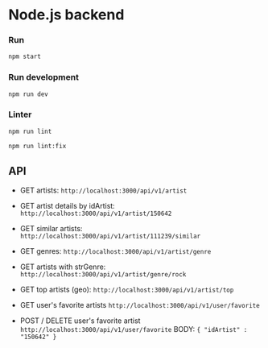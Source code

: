 # Node.js backend

### Run

```bash
npm start
```

### Run development

```bash
npm run dev
```

### Linter

```bash
npm run lint
```

```bash
npm run lint:fix
```

## API

- GET artists:
`http://localhost:3000/api/v1/artist`

- GET artist details by idArtist:
`http://localhost:3000/api/v1/artist/150642`

- GET similar artists:
`http://localhost:3000/api/v1/artist/111239/similar`

- GET genres:
`http://localhost:3000/api/v1/artist/genre`

- GET artists with strGenre:
`http://localhost:3000/api/v1/artist/genre/rock`

- GET top artists (geo):
`http://localhost:3000/api/v1/artist/top`

- GET user's favorite artists
`http://localhost:3000/api/v1/user/favorite`

- POST / DELETE user's favorite artist
`http://localhost:3000/api/v1/user/favorite`
BODY: `{ "idArtist" : "150642" }`
